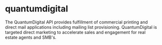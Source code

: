 # quantumdigital
The QuantumDigital API provides fulfillment of commercial printing and direct mail applications including mailing list provisioning. QuantumDigital is targeted direct marketing to accelerate sales and engagement for real estate agents and SMB's.
